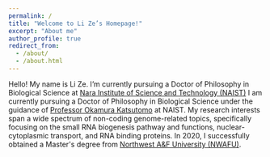 ```yaml
---
permalink: /
title: "Welcome to Li Ze’s Homepage!"
excerpt: "About me"
author_profile: true
redirect_from: 
  - /about/
  - /about.html
---
```


Hello! My name is Li Ze. I’m currently pursuing a Doctor of Philosophy in Biological Science at [Nara Institute of Science and Technology (NAIST)](https://www.naist.jp/en/) I am currently pursuing a Doctor of Philosophy in Biological Science under the guidance of [Professor Okamura Katsutomo](https://bsw3.naist.jp/eng/courses/courses216.html) at NAIST. My research interests span a wide spectrum of non-coding genome-related topics, specifically focusing on the small RNA biogenesis pathway and functions, nuclear-cytoplasmic transport, and RNA binding proteins. In 2020, I successfully obtained a Master's degree from [Northwest A&F University (NWAFU)](https://www.nwsuaf.edu.cn).
